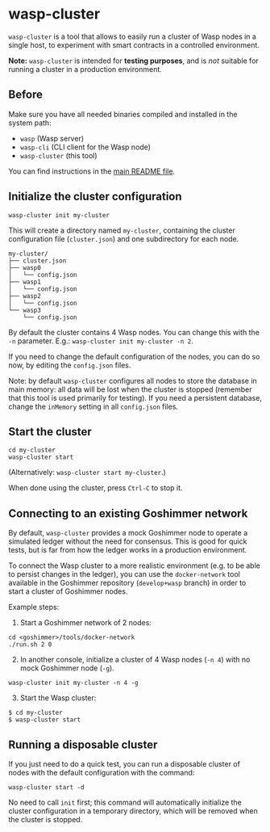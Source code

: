# wasp-cluster

`wasp-cluster` is a tool that allows to easily run a cluster of Wasp nodes
in a single host, to experiment with smart contracts in a controlled environment.

**Note:** `wasp-cluster` is intended for **testing purposes**, and is *not*
suitable for running a cluster in a production environment.

## Before

Make sure you have all needed binaries compiled and installed in the system
path:

* `wasp` (Wasp server)
* `wasp-cli` (CLI client for the Wasp node)
* `wasp-cluster` (this tool)

You can find instructions in
the [main README file](../../../readme.md#Prerequisites).

## Initialize the cluster configuration

```
wasp-cluster init my-cluster
```

This will create a directory named `my-cluster`, containing the cluster
configuration file (`cluster.json`) and one subdirectory for each node.

```
my-cluster/
├── cluster.json
├── wasp0
│   └── config.json
├── wasp1
│   └── config.json
├── wasp2
│   └── config.json
└── wasp3
    └── config.json
```

By default the cluster contains 4 Wasp nodes. You can change this with the
`-n` parameter. E.g.: `wasp-cluster init my-cluster -n 2`.

If you need to change the default configuration of the nodes, you can do so now,
by editing the `config.json` files.

Note: by default `wasp-cluster` configures all nodes to store the database in
main memory: all data will be lost when the cluster is stopped (remember that
this tool is used primarily for testing). If you need a persistent database,
change the `inMemory` setting in all `config.json` files.

## Start the cluster

```
cd my-cluster
wasp-cluster start
```

(Alternatively: `wasp-cluster start my-cluster`.)

When done using the cluster, press `Ctrl-C` to stop it.

## Connecting to an existing Goshimmer network

By default, `wasp-cluster` provides a mock Goshimmer node to operate a
simulated ledger without the need for consensus. This is good
for quick tests, but is far from how the ledger works in a production
environment.

To connect the Wasp cluster to a more realistic environment (e.g. to be able to
persist changes in the ledger), you can use the `docker-network` tool available in the
Goshimmer repository (`develop+wasp` branch) in order to start a cluster of
Goshimmer nodes.

Example steps:

1. Start a Goshimmer network of 2 nodes:

```
cd <goshimmer>/tools/docker-network
./run.sh 2 0
```

2. In another console, initialize a cluster of 4 Wasp nodes (`-n 4`) with no
   mock Goshimmer node (`-g`).

```
wasp-cluster init my-cluster -n 4 -g
```

3. Start the Wasp cluster:

```
$ cd my-cluster
$ wasp-cluster start
```

## Running a disposable cluster

If you just need to do a quick test, you can run a disposable cluster of nodes
with the default configuration with the command:

```
wasp-cluster start -d
```

No need to call `init` first; this command will automatically initialize the
cluster configuration in a temporary directory, which will be removed when the
cluster is stopped.
